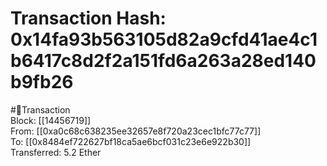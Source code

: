 
Transaction Hash: 0x14fa93b563105d82a9cfd41ae4c1b6417c8d2f2a151fd6a263a28ed140b9fb26
====================================================================================
  
#💸Transaction  
Block: [[14456719]]  
From: [[0xa0c68c638235ee32657e8f720a23cec1bfc77c77]]  
To: [[0x8484ef722627bf18ca5ae6bcf031c23e6e922b30]]  
Transferred: 5.2 Ether